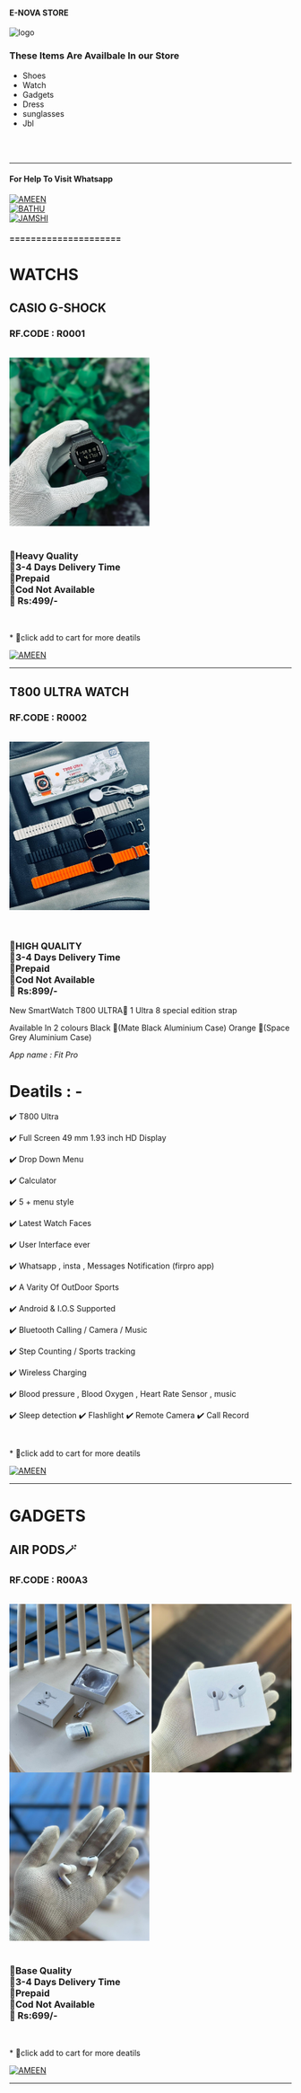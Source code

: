#### E-NOVA STORE
![logo](https://i.imgur.com/DxK05Dq.jpeg)
<br>
### These Items Are Availbale In our Store
* Shoes
* Watch 
* Gadgets
* Dress
* sunglasses
* Jbl
<br>


<br>
<hr>

#### For Help To Visit Whatsapp

<a href='https://wa.me/916238768108?text=🪄ENOVA+STORE+WANT+HELP❤️' target="_blank"><img alt='AMEEN' src='https://img.shields.io/badge/-AMEEN_ENOVA-green?style=for-the-badge&logo=whatsapp&logoColor=white'/></a>
<br>
<a href='https://wa.me/917902698504?text=🪄ENOVA+STORE+WANT+HELP❤️' target="_blank"><img alt='BATHU' src='https://img.shields.io/badge/-BATHU_ENOVA-green?style=for-the-badge&logo=whatsapp&logoColor=white'/></a>
<br>
<a href='https://wa.me/919544067908?text=🪄ENOVA+STORE+WANT+HELP❤️' target="_blank"><img alt='JAMSHI' src='https://img.shields.io/badge/-JAMSHI_ENOVA-green?style=for-the-badge&logo=whatsapp&logoColor=white'/></a>
<br>
#### =====================

<h1> WATCHS</h1>

<h2>CASIO G-SHOCK</h2>
<h3>RF.CODE : R0001</h3>
<br>
<img src="./Media/products/casiog.png" align="center" width="250" height="300" />
<h3>
<br>
🔹Heavy Quality
<br>
🔹3-4 Days Delivery Time
<br>
🔹Prepaid 
<br>
🔹Cod Not Available
<br>
🔹 Rs:499/-
<br></h3>
<p></p>
<br>
<p >* 💙click add to cart for more deatils</p>
<a href='https://wa.me/916238768108?text=🤍ENOVA+ADD+CART+R0001' target="_blank"><img alt='AMEEN' src='https://img.shields.io/badge/-ADD_TO_CART-yellow?style=for-the-badge&logo=flipkart&logoColor=white'/></a>

<br>
<hr>
<h2>T800 ULTRA WATCH</h2>
<h3>RF.CODE : R0002</h3>
<br>
<img src="./Media/products/T800.png" align="center" width="250" height="300" />

<br><h3>
🔹HIGH QUALITY
<br>
🔹3-4 Days Delivery Time
<br>
🔹Prepaid 
<br>
🔹Cod Not Available
<br>
🔹 Rs:899/-
<br></h3>
<p>

New SmartWatch T800 ULTRA🖤
1 Ultra 8 special edition strap 

Available In 2 colours 
Black 🖤(Mate Black Aluminium Case)
Orange 🧡(Space Grey Aluminium Case)


*App name : Fit Pro*

# Deatils : -

✔️ T800 Ultra 

✔️ Full Screen 49 mm 1.93 inch HD Display 

✔️ Drop Down Menu 

✔️ Calculator 

✔️ 5 + menu style 

✔️ Latest Watch Faces 

✔️ User Interface ever 

✔️ Whatsapp , insta , Messages Notification (firpro app)

✔️ A Varity Of OutDoor Sports 

✔️ Android & I.O.S Supported 

✔️ Bluetooth Calling / Camera / Music 

✔️ Step Counting / Sports tracking 

✔️ Wireless Charging 

✔️ Blood pressure , Blood Oxygen ,  Heart Rate Sensor , music

✔️ Sleep detection 
✔️ Flashlight 
✔️ Remote Camera
✔️ Call Record
</p>
<br>
<p >* 💙click add to cart for more deatils</p>
<a href='https://wa.me/916238768108?text=🤍ENOVA+ADD+CART+R0002' target="_blank"><img alt='AMEEN' src='https://img.shields.io/badge/-ADD_TO_CART-yellow?style=for-the-badge&logo=flipkart&logoColor=white'/></a>

<br>
<hr>
<h1>GADGETS</h1>

<h2>AIR PODS🪄</h2>
<h3>RF.CODE : R00A3</h3>
<br>
<img src="./AIRPOD1.png" align="center" width="250" height="300" />
<img src="./AIRPOD3.png" align="center" width="250" height="300" />
<img src="./AIRPOD2.png" align="center" width="250" height="300" />
<h3>
<br>
🔹Base Quality
<br>
🔹3-4 Days Delivery Time
<br>
🔹Prepaid 
<br>
🔹Cod Not Available
<br>
🔹 Rs:699/-
<br></h3>
<p></p>
<br>
<p >* 💙click add to cart for more deatils</p>
<a href='https://wa.me/916238768108?text=🤍ENOVA+ADD+CART+R00A3' target="_blank"><img alt='AMEEN' src='https://img.shields.io/badge/-ADD_TO_CART-yellow?style=for-the-badge&logo=flipkart&logoColor=white'/></a>

<br>
<hr>


